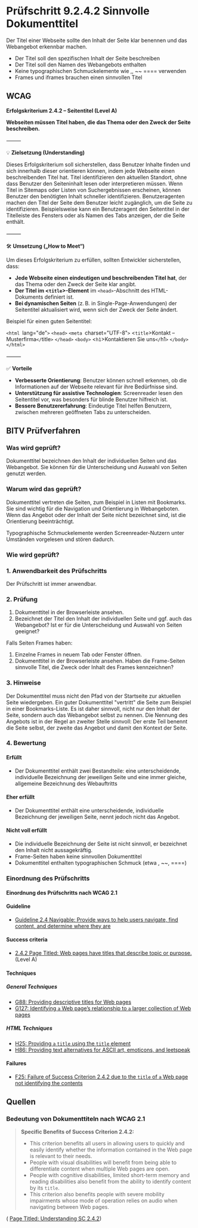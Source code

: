 # Prüfschritt 9.2.4.2 Sinnvolle Dokumenttitel

Der Titel einer Webseite sollte den Inhalt der Seite klar benennen und das Webangebot erkennbar machen.

-   Der Titel soll den spezifischen Inhalt der Seite beschreiben
-   Der Titel soll den Namen des Webangebots enthalten
-   Keine typographischen Schmuckelemente wie ,, ~~ ==== verwenden
-   Frames und iframes brauchen einen sinnvollen Titel

## WCAG

**Erfolgskriterium 2.4.2 – Seitentitel (Level A)**

**Webseiten müssen Titel haben, die das Thema oder den Zweck der Seite beschreiben.**  

⸻

💡 **Zielsetzung (Understanding)**

Dieses Erfolgskriterium soll sicherstellen, dass Benutzer Inhalte finden und sich innerhalb dieser orientieren können, indem jede Webseite einen beschreibenden Titel hat. Titel identifizieren den aktuellen Standort, ohne dass Benutzer den Seiteninhalt lesen oder interpretieren müssen. Wenn Titel in Sitemaps oder Listen von Suchergebnissen erscheinen, können Benutzer den benötigten Inhalt schneller identifizieren. Benutzeragenten machen den Titel der Seite dem Benutzer leicht zugänglich, um die Seite zu identifizieren. Beispielsweise kann ein Benutzeragent den Seitentitel in der Titelleiste des Fensters oder als Namen des Tabs anzeigen, der die Seite enthält.   

⸻

🛠️ **Umsetzung („How to Meet“)**

Um dieses Erfolgskriterium zu erfüllen, sollten Entwickler sicherstellen, dass:
- **Jede Webseite einen eindeutigen und beschreibenden Titel hat**, der das Thema oder den Zweck der Seite klar angibt. 
- **Der Titel im <`title`>-Element** im ``<head>``-Abschnitt des HTML-Dokuments definiert ist. 
- **Bei dynamischen Seiten** (z. B. in Single-Page-Anwendungen) der Seitentitel aktualisiert wird, wenn sich der Zweck der Seite ändert.  

Beispiel für einen guten Seitentitel:

<!DOCTYPE html>
`<html `lang="de"`>`
``<head>``
  `<meta `charset="UTF-8"`>`
  <`title`>Kontakt – Musterfirma`</`title`>`
`</head>`
``<body>``
  <`h1`>Kontaktieren Sie uns`</`h1`>`
  *<!-- Seiteninhalt -->*
`</body>`
`</html>`



⸻

✅ **Vorteile**
- **Verbesserte Orientierung**: Benutzer können schnell erkennen, ob die Informationen auf der Webseite relevant für ihre Bedürfnisse sind.
- **Unterstützung für assistive Technologien**: Screenreader lesen den Seitentitel vor, was besonders für blinde Benutzer hilfreich ist.
- **Bessere Benutzererfahrung**: Eindeutige Titel helfen Benutzern, zwischen mehreren geöffneten Tabs zu unterscheiden.


## BITV Prüfverfahren

### Was wird geprüft?

Dokumenttitel bezeichnen den Inhalt der individuellen Seiten und das Webangebot. Sie können für die Unterscheidung und Auswahl von Seiten genutzt werden.

### Warum wird das geprüft?

Dokumenttitel vertreten die Seiten, zum Beispiel in Listen mit Bookmarks. Sie sind wichtig für die Navigation und Orientierung in Webangeboten. Wenn das Angebot oder der Inhalt der Seite nicht bezeichnet sind, ist die Orientierung beeinträchtigt.

Typographische Schmuckelemente werden Screenreader-Nutzern unter Umständen vorgelesen und stören dadurch.

### Wie wird geprüft?

### 1\. Anwendbarkeit des Prüfschritts

Der Prüfschritt ist immer anwendbar.

### 2\. Prüfung

1.  Dokumenttitel in der Browserleiste ansehen.
2.  Bezeichnet der Titel den Inhalt der individuellen Seite und ggf. auch das Webangebot? Ist er für die Unterscheidung und Auswahl von Seiten geeignet?

Falls Seiten Frames haben:

1.  Einzelne Frames in neuem Tab oder Fenster öffnen.
2.  Dokumenttitel in der Browserleiste ansehen. Haben die Frame-Seiten sinnvolle Titel, die Zweck oder Inhalt des Frames kennzeichnen?

### 3\. Hinweise

Der Dokumenttitel muss nicht den Pfad von der Startseite zur aktuellen Seite wiedergeben. Ein guter Dokumenttitel "vertritt" die Seite zum Beispiel in einer Bookmarks-Liste. Es ist daher sinnvoll, nicht nur den Inhalt der Seite, sondern auch das Webangebot selbst zu nennen. Die Nennung des Angebots ist in der Regel an zweiter Stelle sinnvoll: Der erste Teil benennt die Seite selbst, der zweite das Angebot und damit den Kontext der Seite.

### 4\. Bewertung

#### Erfüllt

-   Der Dokumenttitel enthält zwei Bestandteile: eine unterscheidende, individuelle Bezeichnung der jeweiligen Seite und eine immer gleiche, allgemeine Bezeichnung des Webauftritts

#### Eher erfüllt

-   Der Dokumenttitel enthält eine unterscheidende, individuelle Bezeichnung der jeweiligen Seite, nennt jedoch nicht das Angebot.

#### Nicht voll erfüllt

-   Die individuelle Bezeichnung der Seite ist nicht sinnvoll, er bezeichnet den Inhalt nicht aussagekräftig.
-   Frame-Seiten haben keine sinnvollen Dokumenttitel
-   Dokumenttitel enthalten typographischen Schmuck (etwa , ~~, ====)

### Einordnung des Prüfschritts

#### Einordnung des Prüfschritts nach WCAG 2.1

#### Guideline

-   [Guideline 2.4 Navigable: Provide ways to help users navigate, find content, and determine where they are](https://www.w3.org/WAI/WCAG21/quickref/?showtechniques=241#navigable)

#### Success criteria

-   [2.4.2 Page Titled: Web pages have titles that describe topic or purpose.](https://www.w3.org/WAI/WCAG21/quickref/?showtechniques=241#page-titled) (Level A)

#### Techniques

##### General Techniques

-   [G88: Providing descriptive titles for Web pages](https://www.w3.org/WAI/WCAG21/Techniques/general/G88.html)
-   [G127: Identifying `a` Web page’s relationship to `a` larger collection of Web pages](https://www.w3.org/WAI/WCAG21/Techniques/general/G127.html)

##### HTML Techniques

-   [H25: Providing `a` `title` using the `title` element](https://www.w3.org/WAI/WCAG21/Techniques/html/H25.html)
-   [H86: Providing text alternatives for ASCII art, emoticons, and leetspeak](https://www.w3.org/WAI/WCAG21/Techniques/html/H86.html)

#### Failures

-   [F25: Failure of Success Criterion 2.4.2 due to the `title` of `a` Web page not identifying the contents](https://www.w3.org/WAI/WCAG21/Techniques/failures/F25.html)

## Quellen

### Bedeutung von Dokumenttiteln nach WCAG 2.1

> **Specific Benefits of Success Criterion 2.4.2:**
>
> -   This criterion benefits all users in allowing users to quickly and easily identify whether the information contained in the Web page is relevant to their needs.
> -   People with visual disabilities will benefit from being able to differentiate content when multiple Web pages are open.
> -   People with cognitive disabilities, limited short-term memory and reading disabilities also benefit from the ability to identify content by its `title`.
> -   This criterion also benefits people with severe mobility impairments whose mode of operation relies on audio when navigating between Web pages.

( [Page Titled: Understanding SC 2.4.2](https://www.w3.org/WAI/WCAG21/Understanding/page-titled.html))
